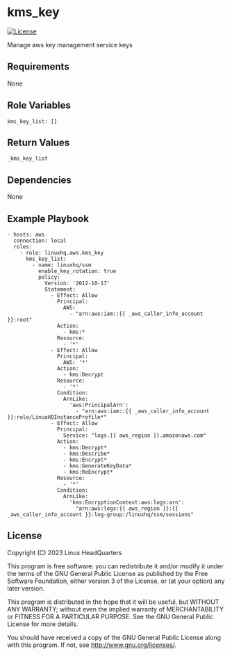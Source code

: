 # kms\_key

[![License](https://img.shields.io/badge/license-GPLv3-lightgreen)](https://www.gnu.org/licenses/gpl-3.0.en.html#license-text)

Manage aws key management service keys

## Requirements

None

## Role Variables

    kms_key_list: []

## Return Values

    _kms_key_list

## Dependencies

None

## Example Playbook

    - hosts: aws
      connection: local
      roles:
        - role: linuxhq.aws.kms_key
          kms_key_list:
            - name: linuxhq/ssm
              enable_key_rotation: true
              policy:
                Version: '2012-10-17'
                Statement:
                  - Effect: Allow
                    Principal:
                      AWS:
                        - "arn:aws:iam::{{ _aws_caller_info_account }}:root"
                    Action:
                      - kms:*
                    Resource:
                      - '*'
                  - Effect: Allow
                    Principal:
                      AWS: '*'
                    Action:
                      - kms:Decrypt
                    Resource:
                      - '*'
                    Condition:
                      ArnLike:
                        'aws:PrincipalArn':
                          - "arn:aws:iam::{{ _aws_caller_info_account }}:role/LinuxHQInstanceProfile*"
                  - Effect: Allow
                    Principal:
                      Service: "logs.{{ aws_region }}.amazonaws.com"
                    Action:
                      - kms:Decrypt*
                      - kms:Describe*
                      - kms:Encrypt*
                      - kms:GenerateKeyData*
                      - kms:ReEncrypt*
                    Resource:
                      - '*'
                    Condition:
                      ArnLike:
                        'kms:EncryptionContext:aws:logs:arn':
                          "arn:aws:logs:{{ aws_region }}:{{ _aws_caller_info_account }}:log-group:/linuxhq/ssm/sessions"

## License

Copyright (C) 2023 Linux HeadQuarters

This program is free software: you can redistribute it and/or modify
it under the terms of the GNU General Public License as published by
the Free Software Foundation, either version 3 of the License, or
(at your option) any later version.

This program is distributed in the hope that it will be useful,
but WITHOUT ANY WARRANTY; without even the implied warranty of
MERCHANTABILITY or FITNESS FOR A PARTICULAR PURPOSE. See the
GNU General Public License for more details.

You should have received a copy of the GNU General Public License
along with this program. If not, see <http://www.gnu.org/licenses/>.
